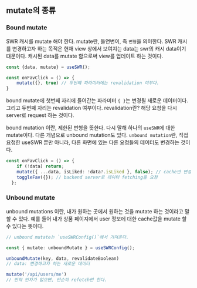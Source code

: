 ## mutate의 종류 

###  Bound mutate
SWR 캐시를 mutate 해야 한다. mutate란, 돌연변이, 즉 `변형`을 의미한다. SWR 캐시를 변경하고자 하는 목적은 현재 view 상에서 보여지는 data는 swr의 캐시 data이기 떄문이다. 캐시된 data를 mutate 함으로써 view를 업데이트 하는 것이다.

```ts
const {data, mutate} = useSWR();

const onFavClick = () => {
	mutate({}, true) // 두번쨰 파라미터에는 revalidation 여부다. 
}

```
bound mutate에 첫번째 자리에 들어간는 파라미터 `{ }`는 변경될 새로운 데이터이다. 그리고 두번째 자리는 revalidation 여부이다. revalidation란? 해당 요청을 다시 server로  request 하는 것이다. 

bound mutation 이란, 제한된 변형을 뜻한다. 다시 말해 하나의 `useSWR`에 대한 mutate이다. 다른 개념으로 unbound mutation도 있다. `unbound mutation`란, 직접 요청한 useSWR 뿐만 아니라, 다른 화면에 있는 다른 요청들의 데이터도 변경하는 것이다.

```ts
const onFavClick = () => {
    if (!data) return;
    mutate({ ...data, isLiked: !data?.isLiked }, false); // cache만 변경하여 화면의 UI를 변경
    toggleFav({}); // backend server로 데이터 fetching을 요청
  };
```
### Unbound mutate

unbound mutations 이란, 내가 원하는 곳에서 원하는 것을 mutate 하는 것이라고 말할 수 있다. 예를 들어 내가 상품 페이지에서 user 정보에 대한 cache값을 mutate 할 수 있다는 뜻이다.

```ts
// unbound mutate는 `useSWRConfig()`에서 가져온다.

const { mutate: unboundMutate } = useSWRConfig();

unboundMutate(key, data, revalidateBoolean)
// data: 변경하고자 하는 새로운 데이터
```

```ts
mutate('/api/users/me')
// 만약 인자가 없으면, 단순히 refetch만 한다.
```
